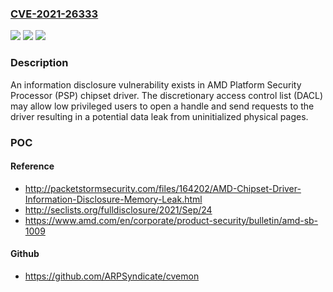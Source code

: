 ### [CVE-2021-26333](https://cve.mitre.org/cgi-bin/cvename.cgi?name=CVE-2021-26333)
![](https://img.shields.io/static/v1?label=Product&message=PSP%20Driver&color=blue)
![](https://img.shields.io/static/v1?label=Version&message=PSP%20Driver%20&color=brightgreen)
![](https://img.shields.io/static/v1?label=Vulnerability&message=CWE-200%20Information%20Exposure&color=brightgreen)

### Description

An information disclosure vulnerability exists in AMD Platform Security Processor (PSP) chipset driver. The discretionary access control list (DACL) may allow low privileged users to open a handle and send requests to the driver resulting in a potential data leak from uninitialized physical pages.

### POC

#### Reference
- http://packetstormsecurity.com/files/164202/AMD-Chipset-Driver-Information-Disclosure-Memory-Leak.html
- http://seclists.org/fulldisclosure/2021/Sep/24
- https://www.amd.com/en/corporate/product-security/bulletin/amd-sb-1009

#### Github
- https://github.com/ARPSyndicate/cvemon


